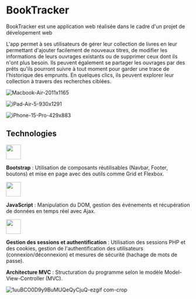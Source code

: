 # BookTracker
BookTracker est une application web réalisée dans le cadre d'un projet de dévelopement web 

L'app permet à ses utilisateurs de gérer leur collection de livres en leur permettant d'ajouter facilement de nouveaux titres, de modifier les informations de leurs ouvrages existants ou de supprimer ceux dont ils n'ont plus besoin. Ils peuvent également se partager les ouvrages par des prêts qu'ils pourront suivre à tout moment pour garder une trace de l'historique des emprunts. En quelques clics, ils peuvent explorer leur collection à travers des recherches ciblées.


![Macbook-Air-2011x1165](https://github.com/user-attachments/assets/c2acc237-a9c3-434e-bebd-c53bfe05f703)

![iPad-Air-5-930x1291](https://github.com/user-attachments/assets/b47ef4ff-e84d-4079-9f64-56e94f4d0096)

![iPhone-15-Pro-429x883](https://github.com/user-attachments/assets/42d84cbd-d9a4-4eef-ab3b-c5587f3de86b)

## Technologies

<img width="40" src="https://github.com/user-attachments/assets/a005163f-fae3-4f7b-90c4-a3a384951011" />  

**Bootstrap** : Utilisation de composants réutilisables (Navbar, Footer, boutons) et mise en page avec des outils comme Grid et Flexbox.  

<img width="40" src="https://github.com/user-attachments/assets/b9adb49a-248a-4120-bcbc-144014b98e10" />

**JavaScript** : Manipulation du DOM, gestion des événements et récupération de données en temps réel avec Ajax.

<img width="40" src="https://github.com/user-attachments/assets/9a3b7a96-d915-4bd0-93b5-c33c37e0326c" />

**Gestion des sessions et authentification** : Utilisation des sessions PHP et des cookies, gestion de l'authentification des utilisateurs (connexion/déconnexion) et mesures de sécurité (hachage de mots de passe).

**Architecture MVC** : Structuration du programme selon le modèle Model-View-Controller (MVC).

![1uuBCO0D9y9BuMUQeQyCjuQ-ezgif com-crop](https://github.com/user-attachments/assets/0862f25e-33d8-4966-ab0a-5e0764be6719)




